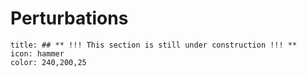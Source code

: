 # Perturbations
```ad-note
title: ## ** !!! This section is still under construction !!! **
icon: hammer
color: 240,200,25
```

<!-- Wakker chapter 20 -->